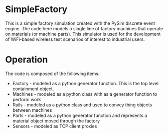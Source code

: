 # SimpleFactory
This is a simple factory simulation created with the PySim discrete event engine.  The code here models a single line of factory machines that operate on materials (or machine parts).  This simulator is used for the development of WiFi-based wireless test scenarios of interest to industrial users.

# Operation
The code is composed of the following items:
* Factory - modeled as a python generator function.  This is the top level containment object.
* Machines - modeled as a python class with as a generator function to perform work
* Rails - modeled as a python class and used to convey thing objects between machines
* Parts - modeled as a python generator function and represents a material object moved through the factory
* Sensors - modeled as TCP client proxies

